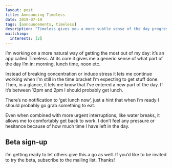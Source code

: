 ```yaml
---
layout: post
title: Announcing Timeless
date: 2019-07-19
tags: [announcements, timeless]
description: "Timeless gives you a more subtle sense of the day progressing. Reducing time pressure and distraction."
mailchimp:
  interests: [2]
---
```


I’m working on a more natural way of getting the most out of my day: it’s an app called Timeless. At its core it gives me a generic sense of what part of the day I’m in: morning, lunch time, noon etc.

Instead of breaking concentration or induce stress it lets me continue working when I’m still in the time bracket I’m expecting to get stuff done. Then, in a glance, it lets me know that I’ve entered a new part of the day. If it’s between 12pm and 2pm I should probably get lunch.

There’s no notification to ‘get lunch now’, just a hint that when I’m ready I should probably go grab something to eat.

Even when combined with more urgent interruptions, like water breaks, it allows me to comfortably get back to work. I don’t feel any pressure or hesitance because of how much time I have left in the day.

## Beta sign-up
I’m getting ready to let others give this a go as well. If you’d like to be invited to try the beta, subscribe to the mailing list. Thanks!
